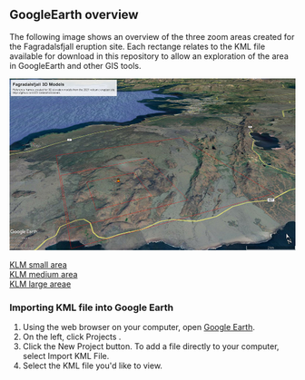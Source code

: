 ## GoogleEarth overview
The following image shows an overview of the three zoom areas created for the Fagradalsfjall eruption site. Each rectange relates to the KML file available for download in this repository to allow an exploration of the area in GoogleEarth and other GIS tools.

![](../images/Fagradalsfjall_GoogleEarthReference.jpg)

[KLM small area](Fargradalsfjall_smallarea_GoogleEarthreferenceframe.kml)  
[KLM medium area](Fagradalsfjall_mediumarea_GoogleEarthreferenceframe.kml)  
[KLM large areae](Fargradalsfjall_largelarea_GoogleEarthreferenceframe.kml)


### Importing KML file into Google Earth

1. Using the web browser on your computer, open [Google Earth](https://earth.google.com/web/).
2. On the left, click Projects .
3. Click the New Project button. To add a file directly to your computer, select Import KML File.
4. Select the KML file you'd like to view.
